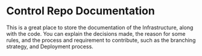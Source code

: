 # Control Repo Documentation

This is a great place to store the documentation of the Infrastructure, along with the code.
You can explain the decisions made, the reason for some rules, and the process and requirement
to contribute, such as the branching strategy, and Deployment process.